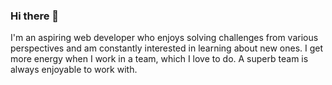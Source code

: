 ### Hi there 👋

I'm an aspiring web developer who enjoys solving challenges from various perspectives and am constantly interested in learning about new ones. I get more energy when I work in a team, which I love to do. A superb team is always enjoyable to work with.
